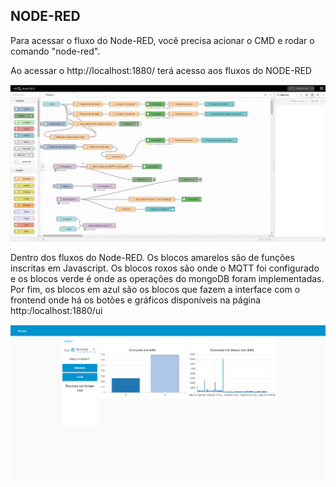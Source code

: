 ## NODE-RED

Para acessar o fluxo do Node-RED, você precisa acionar o CMD e rodar o comando "node-red".

Ao acessar o http://localhost:1880/ terá acesso aos fluxos do NODE-RED

![fluxos](./fluxonodered.png)

Dentro dos fluxos do Node-RED. Os blocos amarelos são de funções inscritas em Javascript. Os blocos roxos são onde o MQTT foi configurado e os blocos verde é onde as operações do mongoDB foram implementadas. Por fim, os blocos em azul são os blocos que fazem a interface com o frontend onde há os botões e gráficos disponíveis na página http:/localhost:1880/ui

![dashboard](./dahsboard.png)
